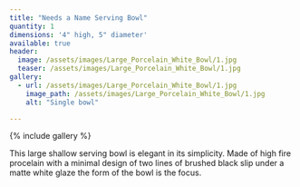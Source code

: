 ```yaml
---
title: "Needs a Name Serving Bowl"
quantity: 1
dimensions: '4" high, 5" diameter'
available: true
header:
  image: /assets/images/Large_Porcelain_White_Bowl/1.jpg
  teaser: /assets/images/Large_Porcelain_White_Bowl/1.jpg
gallery:
  - url: /assets/images/Large_Porcelain_White_Bowl/1.jpg
    image_path: /assets/images/Large_Porcelain_White_Bowl/1.jpg
    alt: "Single bowl"

---
```


{% include gallery %}

This large shallow serving bowl is elegant in its simplicity.  Made of high fire procelain with a minimal design of two lines of brushed black slip under a matte white glaze the form of the bowl is the focus.
